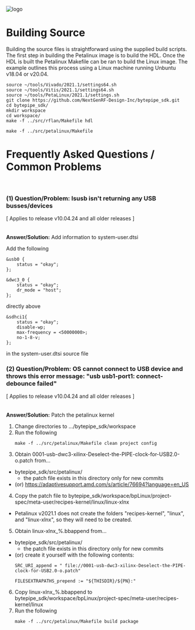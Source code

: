 ![logo](../../docs/BytePipe_Logo.png)

# Building Source

Building the source files is straightforward using the supplied build scripts.  The first step in building the Petalinux image is to build the HDL.  Once the HDL is built the Petalinux Makefile can be ran to build the Linux image.  The example outlines this process using a Linux machine running Unbuntu v18.04 or v20.04.

```
source ~/tools/Vivado/2021.1/settings64.sh
source ~/tools/Vitis/2021.1/settings64.sh
source ~/tools/PetaLinux/2021.1/settings.sh
git clone https://github.com/NextGenRF-Design-Inc/bytepipe_sdk.git
cd bytepipe_sdk/
mkdir workspace
cd workspace/
make -f ../src/rflan/Makefile hdl

make -f ../src/petalinux/Makefile

```
# Frequently Asked Questions / Common Problems
<br>

<!---
|Question/Problem|Answer/Solution|
|-|-|
|lsusb isn't returning any USB busses/devices|add the following to the bottom of the system-user.dtsi source file: \
```
&usb0 {
    status = "okay";
};
  
&dwc3_0 {
    status = "okay";
    dr_mode = "host";
};

&sdhci1{
	status = "okay";
	disable-wp;
	max-frequency = <50000000>;
	no-1-8-v;
};

```|
--->
### (1) Question/Problem: lsusb isn't returning any USB busses/devices
[ Applies to release v10.04.24 and all older releases ]
<br>
<br>
<br>
**Answer/Solution:** Add information to system-user.dtsi

Add the following
```
&usb0 {
    status = "okay";
};
  
&dwc3_0 {
    status = "okay";
    dr_mode = "host";
};
```
directly above 

```
&sdhci1{
	status = "okay";
	disable-wp;
	max-frequency = <50000000>;
	no-1-8-v;
};
```
in the system-user.dtsi source file

### (2) Question/Problem: OS cannot connect to USB device and throws this error message: "usb usb1-port1: connect-debounce failed"
[ Applies to release v10.04.24 and all older releases ]
<br>
<br>
<br>
**Answer/Solution:** Patch the petalinux kernel

1. Change directories to .../bytepipe_sdk/workspace
2. Run the following
   ```
   make -f ../src/petalinux/Makefile clean project config
   ``` 
3. Obtain 0001-usb-dwc3-xilinx-Deselect-the-PIPE-clock-for-USB2.0-o.patch from...
 - bytepipe_sdk/src/petalinux/
   - the patch file exists in this directory only for new commits
 - (or) https://adaptivesupport.amd.com/s/article/76694?language=en_US
4. Copy the patch file to bytepipe_sdk/workspace/bpLinux/project-spec/meta-user/recipes-kernel/linux/linux-xlnx
 - Petalinux v2021.1 does not create the folders "recipes-kernel", "linux", and "linux-xlnx", so they will need to be created.
5. Obtain linux-xlnx_%.bbappend from...
 - bytepipe_sdk/src/petalinux/
   - the patch file exists in this directory only for new commits
 - (or) create it yourself with the following contents:
   ```
   SRC_URI_append = " file://0001-usb-dwc3-xilinx-Deselect-the-PIPE-clock-for-USB2.0-o.patch"
  
   FILESEXTRAPATHS_prepend := "${THISDIR}/${PN}:"
   ```
6. Copy linux-xlnx_%.bbappend to bytepipe_sdk/workspace/bpLinux/project-spec/meta-user/recipes-kernel/linux 
7. Run the following
   ```
   make -f ../src/petalinux/Makefile build package
   ``` 


